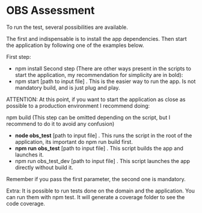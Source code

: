 
# OBS Assessment

To run the test, several possibilities are available.

The first and indispensable is to install the app dependencies. Then start the application by following one of the examples below.

First step:

- npm install
Second step (There are other ways present in the scripts to start the application, my recommendation for simplicity are in bold):
- npm start [path to input file] <path to generate the output file>. This is the easier way to run the app. Is not mandatory build, and is just plug and play.

ATTENTION:
At this point, if you want to start the application as close as possible to a production environment I recommend doing:

npm build (This step can be omitted depending on the script, but I recommend to do it to avoid any confusion)

- **node obs_test** [path to input file] <path to generate the output file>. This runs the script in the root of the application, its important do npm run build first.
- **npm run obs_test** [path to input file] <path to generate output file>.  This script builds the app and launches it.
- npm run obs_test_dev [path to input file] <path to generate output file>.  This script launches the app directly without build it.

Remember if you pass the first parameter, the second one is mandatory.

Extra:
It is possible to run tests done on the domain and the application. You can run them with npm test. It will generate a coverage folder to see the code coverage.
